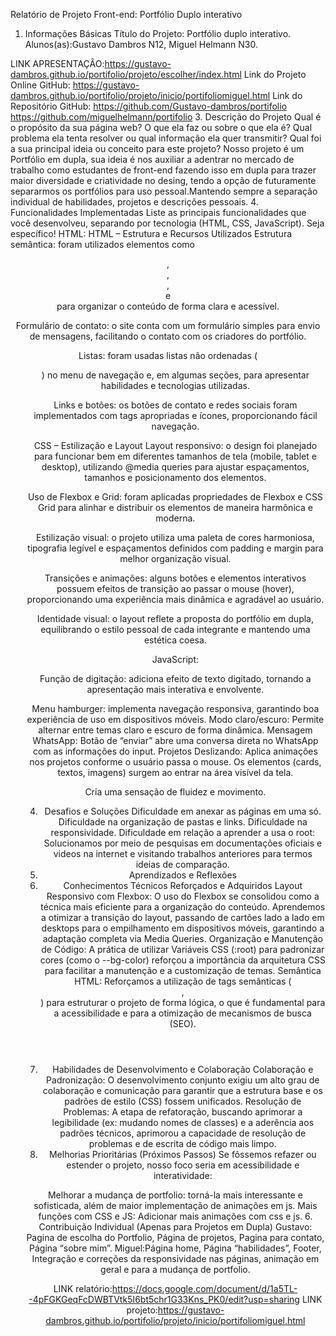 Relatório de Projeto Front-end: Portfólio Duplo interativo
1. Informações Básicas
Título do Projeto: Portfólio duplo interativo.
Alunos(as):Gustavo Dambros N12, Miguel Helmann N30.

LINK APRESENTAÇÂO:https://gustavo-dambros.github.io/portifolio/projeto/escolher/index.html
Link do Projeto Online GitHub: https://gustavo-dambros.github.io/portifolio/projeto/inicio/portifoliomiguel.html
Link do Repositório GitHub: https://github.com/Gustavo-dambros/portifolio
https://github.com/miguelhelmann/portifolio
3. Descrição do Projeto
Qual é o propósito da sua página web? O que ela faz ou sobre o que ela é?
Qual problema ela tenta resolver ou qual informação ela quer transmitir?
Qual foi a sua principal ideia ou conceito para este projeto?
Nosso projeto é um Portfólio em dupla, sua ideia é nos auxiliar a adentrar no mercado de trabalho como estudantes de front-end fazendo isso em dupla para trazer maior diversidade e criatividade no desing, tendo a opção de futuramente separarmos os portfólios para uso pessoal.Mantendo sempre a separação individual de habilidades, projetos e descrições pessoais.
4. Funcionalidades Implementadas
Liste as principais funcionalidades que você desenvolveu, separando por tecnologia (HTML, CSS, JavaScript). Seja específico!
HTML:
HTML – Estrutura e Recursos Utilizados
Estrutura semântica: foram utilizados elementos como <header>, <nav>, <main>, <section> e <footer> para organizar o conteúdo de forma clara e acessível.


Formulário de contato: o site conta com um formulário simples para envio de mensagens, facilitando o contato com os criadores do portfólio.


Listas: foram usadas listas não ordenadas (<ul>) no menu de navegação e, em algumas seções, para apresentar habilidades e tecnologias utilizadas.


Links e botões: os botões de contato e redes sociais foram implementados com tags apropriadas e ícones, proporcionando fácil navegação.


CSS – Estilização e Layout
Layout responsivo: o design foi planejado para funcionar bem em diferentes tamanhos de tela (mobile, tablet e desktop), utilizando @media queries para ajustar espaçamentos, tamanhos e posicionamento dos elementos.


Uso de Flexbox e Grid: foram aplicadas propriedades de Flexbox e CSS Grid para alinhar e distribuir os elementos de maneira harmônica e moderna.


Estilização visual: o projeto utiliza uma paleta de cores harmoniosa, tipografia legível e espaçamentos definidos com padding e margin para melhor organização visual.


Transições e animações: alguns botões e elementos interativos possuem efeitos de transição ao passar o mouse (hover), proporcionando uma experiência mais dinâmica e agradável ao usuário.


Identidade visual: o layout reflete a proposta do portfólio em dupla, equilibrando o estilo pessoal de cada integrante e mantendo uma estética coesa.

JavaScript:


Função de digitação: adiciona efeito de texto digitado, tornando a apresentação mais interativa e envolvente.


Menu hamburger: implementa navegação responsiva, garantindo boa experiência de uso em dispositivos móveis.
Modo claro/escuro: Permite alternar entre temas claro e escuro de forma dinâmica.
Mensagem WhatsApp: Botão de “enviar” abre uma conversa direta no WhatsApp com as informações do input.
Projetos Deslizando: Aplica animações nos projetos conforme o usuário passa o mouse.
Os elementos (cards, textos, imagens) surgem ao entrar na área visível da tela.


Cria uma sensação de fluidez e movimento.

4. Desafios e Soluções
Dificuldade em anexar as páginas em uma só.
Dificuldade na organização de pastas e links.
Dificuldade na responsividade.
Dificuldade em relação a aprender a usa o root:
Solucionamos por meio de pesquisas em documentações oficiais e videos na internet e visitando trabalhos anteriores para termos ideias de comparação.
5. Aprendizados e Reflexões
1. Conhecimentos Técnicos Reforçados e Adquiridos
Layout Responsivo com Flexbox: O uso do Flexbox se consolidou como a técnica mais eficiente para a organização do conteúdo. Aprendemos a otimizar a transição do layout, passando de cartões lado a lado em desktops para o empilhamento em dispositivos móveis, garantindo a adaptação completa via Media Queries.
Organização e Manutenção de Código: A prática de utilizar Variáveis CSS (:root) para padronizar cores (como o --bg-color) reforçou a importância da arquitetura CSS para facilitar a manutenção e a customização de temas.
Semântica HTML: Reforçamos a utilização de tags semânticas (<header>, <main>) para estruturar o projeto de forma lógica, o que é fundamental para a acessibilidade e para a otimização de mecanismos de busca (SEO).
2. Habilidades de Desenvolvimento e Colaboração
Colaboração e Padronização: O desenvolvimento conjunto exigiu um alto grau de colaboração e comunicação para garantir que a estrutura base e os padrões de estilo (CSS) fossem unificados.
Resolução de Problemas: A etapa de refatoração, buscando aprimorar a legibilidade (ex: mudando nomes de classes) e a aderência aos padrões técnicos, aprimorou a capacidade de resolução de problemas e de escrita de código mais limpo.
3. Melhorias Prioritárias (Próximos Passos)
Se fôssemos refazer ou estender o projeto, nosso foco seria em acessibilidade e interatividade:


Melhorar a mudança de portfolio: torná-la mais interessante e sofisticada, além de maior implementação de animações em js.
Mais funções com CSS e JS: Adicionar mais animações com css e js.
6. Contribuição Individual (Apenas para Projetos em Dupla)
Gustavo: Pagina de escolha do Portfolio, Página de projetos, Pagina para contato, Página “sobre mim”.
Miguel:Página home, Página “habilidades”, Footer, Integração e correções da responsividade nas páginas, animação em geral e para a mudança de portfolio.

LINK relatório:https://docs.google.com/document/d/1a5TL--4pFGKGeqFcDWBTVtk5I6bt5chr1G33Kns_PK0/edit?usp=sharing
LINK projeto:https://gustavo-dambros.github.io/portifolio/projeto/inicio/portifoliomiguel.html
